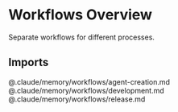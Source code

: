 # Workflows Overview

Separate workflows for different processes.

## Imports
@.claude/memory/workflows/agent-creation.md
@.claude/memory/workflows/development.md
@.claude/memory/workflows/release.md
